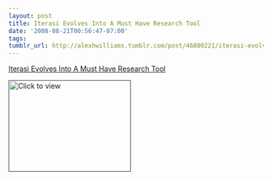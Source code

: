 ```yaml
---
layout: post
title: Iterasi Evolves Into A Must Have Research Tool
date: '2008-08-21T00:56:47-07:00'
tags: 
tumblr_url: http://alexhwilliams.tumblr.com/post/46800221/iterasi-evolves-into-a-must-have-research-tool
---
```

<a href="https://www.iterasi.net/OpenViewer.aspx?sqrlitid=dMEFtvzqZkyU1O2HEYruVQ">Iterasi Evolves Into A Must Have Research Tool</a><br/><p><a href="https://www.iterasi.net/OpenViewer.aspx?sqrlitid=dMEFtvzqZkyU1O2HEYruVQ" target="_blank"> <img src="http://AssetHost01a.iterasi.net/ec2eb670e447/94d5ad32ba6b/ff6f9e86baa1/bfce8ee8810e/d9a74e11-4719-4b6d-b747-0caa0c3f6175/thumbnail.jpg???20080821075642???DO14GeJELLTCZeOxSCTgpQBk9+AqIbSno9i1TttutheipVIqCxZSc3MtpmLeAS2NOE2ZKCZwKlkcItZUcGF6KEjAIMnuyBYTFgO21iRBa9peB9tlDTh5xQLwXyqNsATMJOrbaGbB/EYCfaJAz9Ml4nppjDZuucFxKrNAjqvotxc=" width="240" height="180" style="border:solid 1px #666" alt="Click to view"/></a></p>
